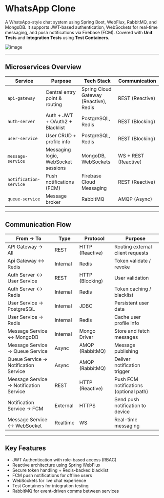 # WhatsApp Clone

A WhatsApp-style chat system using Spring Boot, WebFlux, RabbitMQ, and MongoDB. It supports JWT-based authentication, WebSockets for real-time messaging, and push notifications via Firebase (FCM).
Covered with **Unit Tests** and **Integration Tests** using **Test Containers**.

![image](https://github.com/user-attachments/assets/16088909-61ab-44c1-85f1-f323f50d79fb)


---

## Microservices Overview

| Service               | Purpose                                 | Tech Stack                        | Communication    |
|-----------------------|-----------------------------------------|------------------------------------|------------------|
| `api-gateway`         | Central entry point & routing           | Spring Cloud Gateway (Reactive), Redis    | REST (Reactive)  |
| `auth-server`         | Auth + JWT + OAuth2 + Blacklist         | PostgreSQL, Redis                  | REST (Blocking)  |
| `user-service`        | User CRUD + profile info                | PostgreSQL, Redis                  | REST (Blocking)  |
| `message-service`     | Messaging logic, WebSocket sessions     | MongoDB, WebSockets                | WS + REST (Reactive) |
| `notification-service`| Push notifications (FCM)                | Firebase Cloud Messaging           | REST (Reactive)  |
| `queue-service`       | Message broker                          | RabbitMQ                           | AMQP (Async)     |

---

## Communication Flow

| From → To                      | Type        | Protocol           | Purpose                                 |
|-------------------------------|-------------|--------------------|-----------------------------------------|
| API Gateway → All             | REST        | HTTP (Reactive)    | Routing external client requests        |
| Api Gateway ↔ Redis           | Internal    | Redis              | Token validate / revoke               |
| Auth Server ↔ User Service    | REST        | HTTP (Blocking)    | User validation     |
| Auth Server ↔ Redis           | Internal    | Redis              | Token caching / blacklist               |
| User Service → PostgreSQL     | Internal    | JDBC               | Persistent user data                    |
| User Service → Redis          | Internal    | Redis              | Cache user profile info                 |
| Message Service ↔ MongoDB     | Internal    | Mongo Driver       | Store and fetch messages                |
| Message Service → Queue Service   | Async       | AMQP (RabbitMQ)    | Message publishing                      |
| Queue Service → Notification Service  | Async       | AMQP (RabbitMQ)    | Deliver notification trigger            |
| Message Service → Notification Service| REST        | HTTP (Reactive)    | Push FCM notifications (optional path)  |
| Notification Service → FCM        | External    | HTTPS              | Send push notification to device        |
| Message Service ↔ WebSocket       | Realtime    | WS                 | Real-time messaging                     |

---

## Key Features

- JWT Authentication with role-based access (RBAC)  
- Reactive architecture using Spring WebFlux  
- Secure token handling + Redis-backed blacklist  
- FCM push notifications for offline users  
- WebSockets for live chat experience  
- Test Containers for integration testing  
- RabbitMQ for event-driven comms between services  
